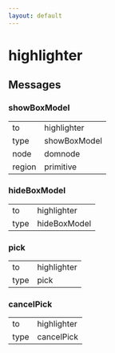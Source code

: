 ```yaml
---
layout: default
---
```


# highlighter #

## Messages ##

### showBoxModel ###

<table>

<tr>
<td>to</td>
<td>highlighter</td>
</tr>

<tr>
<td>type</td>
<td>showBoxModel</td>
</tr>

<tr>
<td>node</td>
<td>domnode</td>
</tr>

<tr>
<td>region</td>
<td>primitive</td>
</tr>

</table>

### hideBoxModel ###

<table>

<tr>
<td>to</td>
<td>highlighter</td>
</tr>

<tr>
<td>type</td>
<td>hideBoxModel</td>
</tr>

</table>

### pick ###

<table>

<tr>
<td>to</td>
<td>highlighter</td>
</tr>

<tr>
<td>type</td>
<td>pick</td>
</tr>

</table>

### cancelPick ###

<table>

<tr>
<td>to</td>
<td>highlighter</td>
</tr>

<tr>
<td>type</td>
<td>cancelPick</td>
</tr>

</table>

